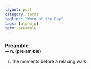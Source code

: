 ```yaml
---
layout: post
category: terms
tagline: "Word of the Day"
tags: [alpha_p]
term: preamble
---
```


<h3>Preamble<br/> <small>&mdash; n. (pre<span>&middot;</span>am<span>&middot;</span>ble)</small></h3>
<p><ol><li>the moments before a relaxing walk</li>
</ol></p>
